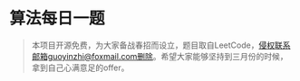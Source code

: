 # 算法每日一题

> 本项目开源免费，为大家备战春招而设立，题目取自LeetCode，侵权联系邮箱guoyinzhi@foxmail.com删除。希望大家能够坚持到三月份的时候，拿到自己心满意足的offer。

